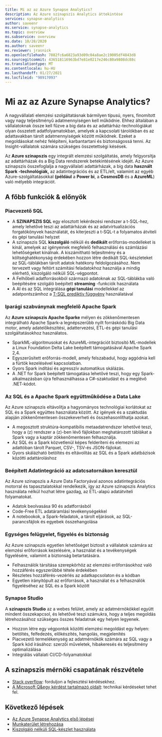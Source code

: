 ```yaml
---
title: Mi az az Azure Synapse Analytics?
description: Az Azure szinapszis Analytics áttekintése
services: synapse-analytics
author: saveenr
ms.service: synapse-analytics
ms.topic: overview
ms.subservice: overview
ms.date: 10/28/2020
ms.author: saveenr
ms.reviewer: jrasnick
ms.openlocfilehash: 7882fc6a6823a93d09c04a8ae2c19005df4843d8
ms.sourcegitcommit: 436518116963bd7e81e0217e246c80a9808dc88c
ms.translationtype: MT
ms.contentlocale: hu-HU
ms.lasthandoff: 01/27/2021
ms.locfileid: "98917093"
---
```

# <a name="what-is-azure-synapse-analytics"></a>Mi az az Azure Synapse Analytics?

A nagyvállalati elemzési szolgáltatásnak bármilyen típusú, nyers, finomított vagy nagy teljesítményű adatmennyiségen kell működnie. Ehhez általában a vállalatoknak össze kell fűzve a big data és az adattárház-technológiákat olyan összetett adatfolyamatokban, amelyek a kapcsolati tárolókban és az adattavakban tárolt adatmennyiségek között működnek. Ezeket a megoldásokat nehéz felépíteni, karbantartani és biztonságossá tenni. Az Insight-vállalatok számára szükséges összetettségi késések.

Az **Azure szinapszis** egy integrált elemzési szolgáltatás, amely felgyorsítja az adattárházak és a Big Data rendszerek betekintésének idejét. Az Azure szinapszis összefoglalja a nagyvállalati adattárházak, a big data **használt Spark** **-technológiák,** az adatintegrációs és az ETL/elt, valamint az egyéb Azure-szolgáltatásokkal **(például** a **Power bi**, a **CosmosDB** és a **AzureML**) való mélyebb integrációt.

## <a name="key-features--benefits"></a>A főbb funkciók & előnyök

### <a name="industry-leading-sql"></a>Piacvezető SQL

* A **SZINAPSZIS SQL** egy elosztott lekérdezési rendszer a t-SQL-hez, amely lehetővé teszi az adattárházak és az adatvirtualizációs forgatókönyvek használatát, és kiterjeszti a t-SQL-t a folyamatos átviteli és gépi tanulási helyzet
* A szinapszis SQL **kiszolgáló** nélküli és **dedikált** erőforrás-modelleket is kínál, amelyek az igényeinek megfelelő felhasználási és számlázási lehetőségeket kínálnak. A kiszámítható teljesítmény és a költséghatékonyság érdekében hozzon létre dedikált SQL-készleteket az SQL-táblákban tárolt adatok hatékony feldolgozásához. Nem tervezett vagy feltört számítási feladatokhoz használja a mindig elérhető, kiszolgáló nélküli SQL-végpontot.
* A Felhőbeli adatforrásokból származó adatoknak az SQL-táblákba való beépítésére szolgáló beépített **streaming** -funkciók használata
* A AI és az SQL integrálása **gépi tanulási** modellekkel az adatpontszámhoz a [T-SQL prediktív függvény](/sql/t-sql/queries/predict-transact-sql?view=azure-sqldw-latest&preserve-view=true) használatával

### <a name="industry-standard-apache-spark"></a>Iparági szabványnak megfelelő Apache Spark

Az **Azure szinapszis Apache Sparke** mélyen és zökkenőmentesen integrálható Apache Spark-a legnépszerűbb nyílt forráskódú Big Data motor, amely adatelőkészítési, adattervezési, ETL-és gépi tanulási szolgáltatásokhoz használatos.

* SparkML-algoritmusokat és AzureML-integrációt biztosító ML-modellek a Linux Foundation Delta Lake beépített támogatásával Apache Spark 2,4.
* Egyszerűsített erőforrás-modell, amely felszabadul, hogy aggódnia kell a fürtök kezelésével kapcsolatban.
* Gyors Spark indítási és agresszív automatikus skálázás.
* A .NET for Spark beépített támogatása lehetővé teszi, hogy egy Spark-alkalmazásban újra felhasználhassa a C#-szaktudást és a meglévő .NET-kódot.

### <a name="interop-of-sql-and-apache-spark-on-your-data-lake"></a>Az SQL és a Apache Spark együttműködése a Data Lake

Az Azure szinapszis eltávolítja a hagyományos technológiai korlátokat az SQL és a Spark együttes használata között. Az igények és a szaktudás alapján zökkenőmentesen összekeverheti és összehasonlíthatja azokat.

* A megosztott struktúra-kompatibilis metaadatrendszer lehetővé teszi, hogy a (z) rendszer a (z)-ben lévő fájlokban meghatározott táblákat a Spark vagy a kaptár zökkenőmentesen felhasználja.
* Az SQL és a Spark közvetlenül képes felderíteni és elemezni az adattóban tárolt Parquet, CSV-, TSV-és JSON-fájlokat.
* Gyors skálázható betöltés és eltávolítás az SQL és a Spark adatbázisok közötti adattároláshoz

### <a name="built-in-data-integration-via-pipelines"></a>Beépített Adatintegráció az adatcsatornákon keresztül

Az Azure szinapszis a Azure Data Factoryával azonos adatintegrációs motorral és tapasztalatokkal rendelkezik, így az Azure szinapszis Analytics használata nélkül hozhat létre gazdag, az ETL-alapú adatátviteli folyamatokat.

* Adatok beolvasása 90 és adatforrásból
* Code-Free ETL adatáramlási tevékenységekkel
* A notebookok, a Spark-feladatok, a tárolt eljárások, az SQL-parancsfájlok és egyebek összehangolása

### <a name="unified-management-monitoring-and-security"></a>Egységes felügyelet, figyelés és biztonság

Az Azure szinapszis egyetlen lehetőséget biztosít a vállalatok számára az elemzési erőforrások kezelésére, a használat és a tevékenységek figyelésére, valamint a biztonság betartatására.

* Felhasználók társítása szerepkörhöz az elemzési erőforrásokhoz való hozzáférés egyszerűbbé tétele érdekében
* Részletes hozzáférés-vezérlés az adatkapcsolaton és a kódban
* Egyetlen irányítópult az erőforrások, a használat és a felhasználók figyeléséhez az SQL és a Spark között

### <a name="synapse-studio"></a>Synapse Studio

A **szinapszis Studio** az a webes felület, amely az adatmérnökökkel együtt mindent összekapcsol, és lehetővé teszi számukra, hogy a teljes megoldás létrehozásához szükséges összes feladatnak egy helyen legyenek.

* Hozzon létre egy végpontok közötti elemzési megoldást egy helyen: betöltés, felfedezés, előkészítés, hangolás, megjelenítés
* Piacvezető termelékenység az adatmérnökök számára az SQL vagy a Spark kód írásához: szerzői műveletek, hibakeresés és teljesítmény optimalizálása
* Integrálás vállalati CI/CD-folyamatokkal

## <a name="engage-with-the-synapse-engineering-team"></a>A szinapszis mérnöki csapatának részvétele

- [Stack overflow](https://stackoverflow.com/questions/tagged/azure-synapse): forduljon a fejlesztési kérdésekhez.
- [A Microsoft Q&egy kérdést tartalmazó oldalt](/answers/topics/azure-synapse-analytics.html): technikai kérdéseket tehet fel.

## <a name="next-steps"></a>Következő lépések

* [Az Azure Synapse Analytics első lépései](get-started.md)
* [Munkaterület létrehozása](quickstart-create-workspace.md)
* [Kiszolgáló nélküli SQL-készlet használata](quickstart-sql-on-demand.md)
